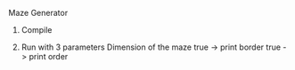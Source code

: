 Maze Generator

1. Compile

2. Run with 3 parameters
<dimension> Dimension of the maze
<printBorder> true -> print border
<printOrder> true -> print order
